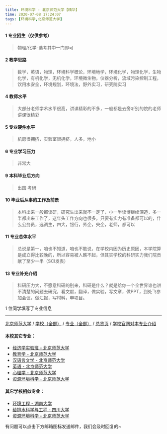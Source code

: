 ```yaml
---
title: 环境科学 - 北京师范大学【精华】
time: 2020-07-08 17:24:07
tags: [环境科学,北京师范大学]
---
```

#### 1 专业招生（仅供参考）  
> 物理/化学-选考其中一门即可

#### 2 教学思路
> 数学，英语，物理，环境科学概论，环境地学，环境化学，物理化学，生物化学，有机化学，无机化学，环境微生物，仪器分析，流域污染控制工程，饮用水安全，环境规划，环境法，野外实习，研究院实习


#### 4 教师水平
> 大部分老师学术水平很高，讲课精彩的不多，一般都是去旁听别的院的老师讲课很精彩


#### 5 专业硬件水平
> 机房很拥挤，实验室很拥挤，人多，地小


#### 6 专业学习压力
> 非常大


#### 9 本科毕业后方向
> 出国 考研


#### 10 毕业后从事的工作及前景
> 本科出来一般都读研，研究生出来就不一定了，小一半读博继续深造，多一半都出来工作了，这年头工作方向也很多，只要有实力有准备都可以的，什么公务员，选调生，四大，银行，外企，央企，老师，都可以


#### 11 专业总体水平
> 总说是第一，咱也不知道，咱也不敢说，在学校内因为历史原因，本学院算是成立得比较晚的，所以容易被人瞧不起，但其实学校的科研实力我们院贡献了至少一半（SCI发表）



#### 13 专业补充介绍
> 科研压力大，不愿意科研的别来，科研是什么？就是给你一个全世界谁也讲不清楚的问题去研究，看文献，翻译，做实验，写文章，做PPT，到处飞参加会议，做汇报，写材料，申项目。

1 位同学填写了专业信息
***
[北京师范大学](https://univgo.github.io/2020/07/08/北京师范大学) / [学校（全部）](https://univgo.github.io/2020/07/09/学校汇总页) / [专业（全部）](https://univgo.github.io/2020/07/09/专业汇总页) / [总览页](https://univgo.github.io/2020/07/09/总览) / [学校官网对本专业介绍]()
#### 本校其它专业：
- [经济学实验班 - 北京师范大学](https://univgo.github.io/2020/07/08/经济学实验班%20-%20北京师范大学)
- [教育学 - 北京师范大学](https://univgo.github.io/2020/07/08/教育学%20-%20北京师范大学)
- [汉语言文学 - 北京师范大学](https://univgo.github.io/2020/07/08/汉语言文学%20-%20北京师范大学)
- [英语 - 北京师范大学](https://univgo.github.io/2020/07/08/英语%20-%20北京师范大学)
- [心理学 - 北京师范大学](https://univgo.github.io/2020/07/08/心理学%20-%20北京师范大学)
- [资源环境科学 - 北京师范大学](https://univgo.github.io/2020/07/08/资源环境科学%20-%20北京师范大学)
#### 其它学校相似专业：
- [环境工程 - 湖南大学](https://univgo.github.io/2020/07/08/环境工程%20-%20湖南大学)
- [给排水科学与工程 - 四川大学](https://univgo.github.io/2020/07/08/给排水科学与工程%20-%20四川大学)
- [资源环境科学 - 北京师范大学](https://univgo.github.io/2020/07/08/资源环境科学%20-%20北京师范大学)


有问题可以点击下方邮箱图标发送邮件，我们会及时回复的~
